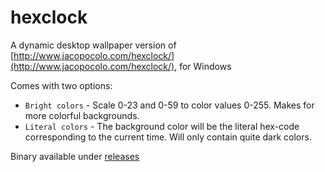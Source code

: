 # hexclock

A dynamic desktop wallpaper version of [http://www.jacopocolo.com/hexclock/](http://www.jacopocolo.com/hexclock/), for Windows

Comes with two options:

 * `Bright colors` - Scale 0-23 and 0-59 to color values 0-255. Makes for more colorful backgrounds.
 * `Literal colors` - The background color will be the literal hex-code corresponding to the current time. Will only contain quite dark colors.

Binary available under [releases](https://github.com/mangefox/hexcolor/releases)
